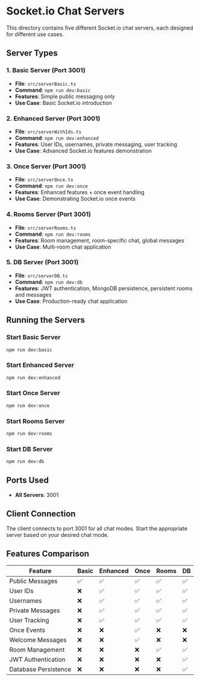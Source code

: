 # Socket.io Chat Servers

This directory contains five different Socket.io chat servers, each designed for different use cases.

## Server Types

### 1. Basic Server (Port 3001)
- **File**: `src/serverBasic.ts`
- **Command**: `npm run dev:basic`
- **Features**: Simple public messaging only
- **Use Case**: Basic Socket.io introduction

### 2. Enhanced Server (Port 3001)
- **File**: `src/serverWithIds.ts`
- **Command**: `npm run dev:enhanced`
- **Features**: User IDs, usernames, private messaging, user tracking
- **Use Case**: Advanced Socket.io features demonstration

### 3. Once Server (Port 3001)
- **File**: `src/serverOnce.ts`
- **Command**: `npm run dev:once`
- **Features**: Enhanced features + once event handling
- **Use Case**: Demonstrating Socket.io once events

### 4. Rooms Server (Port 3001)
- **File**: `src/serverRooms.ts`
- **Command**: `npm run dev:rooms`
- **Features**: Room management, room-specific chat, global messages
- **Use Case**: Multi-room chat application

### 5. DB Server (Port 3001)
- **File**: `src/serverDB.ts`
- **Command**: `npm run dev:db`
- **Features**: JWT authentication, MongoDB persistence, persistent rooms and messages
- **Use Case**: Production-ready chat application

## Running the Servers

### Start Basic Server
```bash
npm run dev:basic
```

### Start Enhanced Server
```bash
npm run dev:enhanced
```

### Start Once Server
```bash
npm run dev:once
```

### Start Rooms Server
```bash
npm run dev:rooms
```

### Start DB Server
```bash
npm run dev:db
```

## Ports Used
- **All Servers**: 3001

## Client Connection
The client connects to port 3001 for all chat modes. Start the appropriate server based on your desired chat mode.

## Features Comparison

| Feature | Basic | Enhanced | Once | Rooms | DB |
|---------|-------|----------|------|-------|-----|
| Public Messages | ✅ | ✅ | ✅ | ✅ | ✅ |
| User IDs | ❌ | ✅ | ✅ | ✅ | ✅ |
| Usernames | ❌ | ✅ | ✅ | ✅ | ✅ |
| Private Messages | ❌ | ✅ | ✅ | ✅ | ✅ |
| User Tracking | ❌ | ✅ | ✅ | ✅ | ✅ |
| Once Events | ❌ | ❌ | ✅ | ❌ | ❌ |
| Welcome Messages | ❌ | ❌ | ✅ | ❌ | ❌ |
| Room Management | ❌ | ❌ | ❌ | ✅ | ✅ |
| JWT Authentication | ❌ | ❌ | ❌ | ❌ | ✅ |
| Database Persistence | ❌ | ❌ | ❌ | ❌ | ✅ | 